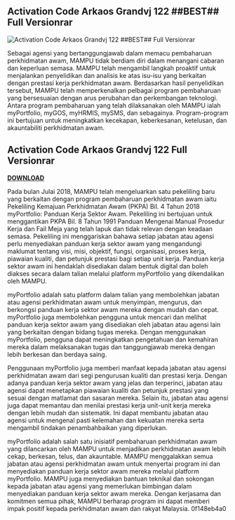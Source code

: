 ## Activation Code Arkaos Grandvj 122 ##BEST## Full Versionrar

 
![Activation Code Arkaos Grandvj 122 ##BEST## Full Versionrar](https://www.kreyann.com/modules//smartblog/views/img/6-single-default.jpg)

 
Sebagai agensi yang bertanggungjawab dalam memacu pembaharuan perkhidmatan awam, MAMPU tidak berdiam diri dalam menangani cabaran dan keperluan semasa. MAMPU telah mengambil langkah proaktif untuk menjalankan penyelidikan dan analisis ke atas isu-isu yang berkaitan dengan prestasi kerja perkhidmatan awam. Berdasarkan hasil penyelidikan tersebut, MAMPU telah memperkenalkan pelbagai program pembaharuan yang bersesuaian dengan arus perubahan dan perkembangan teknologi. Antara program pembaharuan yang telah dilaksanakan oleh MAMPU ialah myPortfolio, myGOS, myHRMIS, mySMS, dan sebagainya. Program-program ini bertujuan untuk meningkatkan kecekapan, keberkesanan, ketelusan, dan akauntabiliti perkhidmatan awam.
 
## Activation Code Arkaos Grandvj 122 Full Versionrar


[**DOWNLOAD**](https://glycoltude.blogspot.com/?l=2tKaAd)

  
Pada bulan Julai 2018, MAMPU telah mengeluarkan satu pekeliling baru yang berkaitan dengan program pembaharuan perkhidmatan awam iaitu Pekeliling Kemajuan Perkhidmatan Awam (PKPA) Bil. 4 Tahun 2018 myPortfolio: Panduan Kerja Sektor Awam. Pekeliling ini bertujuan untuk menggantikan PKPA Bil. 8 Tahun 1991 Panduan Mengenai Manual Prosedur Kerja dan Fail Meja yang telah lapuk dan tidak relevan dengan keadaan semasa. Pekeliling ini menggariskan bahawa setiap jabatan atau agensi perlu menyediakan panduan kerja sektor awam yang mengandungi maklumat tentang visi, misi, objektif, fungsi, organisasi, proses kerja, piawaian kualiti, dan petunjuk prestasi bagi setiap unit kerja. Panduan kerja sektor awam ini hendaklah disediakan dalam bentuk digital dan boleh diakses secara dalam talian melalui platform myPortfolio yang dikendalikan oleh MAMPU.
  
myPortfolio adalah satu platform dalam talian yang membolehkan jabatan atau agensi perkhidmatan awam untuk menyimpan, mengurus, dan berkongsi panduan kerja sektor awam mereka dengan mudah dan cepat. myPortfolio juga membolehkan pengguna untuk mencari dan melihat panduan kerja sektor awam yang disediakan oleh jabatan atau agensi lain yang berkaitan dengan bidang tugas mereka. Dengan menggunakan myPortfolio, pengguna dapat meningkatkan pengetahuan dan kemahiran mereka dalam melaksanakan tugas dan tanggungjawab mereka dengan lebih berkesan dan berdaya saing.
  
Penggunaan myPortfolio juga memberi manfaat kepada jabatan atau agensi perkhidmatan awam dari segi pengurusan kualiti dan prestasi kerja. Dengan adanya panduan kerja sektor awam yang jelas dan terperinci, jabatan atau agensi dapat menetapkan piawaian kualiti dan petunjuk prestasi yang sesuai dengan matlamat dan sasaran mereka. Selain itu, jabatan atau agensi juga dapat memantau dan menilai prestasi kerja unit-unit kerja mereka dengan lebih mudah dan sistematik. Ini dapat membantu jabatan atau agensi untuk mengenal pasti kelemahan dan kekuatan mereka serta mengambil tindakan penambahbaikan yang diperlukan.
  
myPortfolio adalah salah satu inisiatif pembaharuan perkhidmatan awam yang dilancarkan oleh MAMPU untuk menjadikan perkhidmatan awam lebih cekap, berkesan, telus, dan akauntable. MAMPU menggalakkan semua jabatan atau agensi perkhidmatan awam untuk menyertai program ini dan menyediakan panduan kerja sektor awam mereka melalui platform myPortfolio. MAMPU juga menyediakan bantuan teknikal dan sokongan kepada jabatan atau agensi yang memerlukan bimbingan dalam menyediakan panduan kerja sektor awam mereka. Dengan kerjasama dan komitmen semua pihak, MAMPU berharap program ini dapat memberi impak positif kepada perkhidmatan awam dan rakyat Malaysia.
 0f148eb4a0
